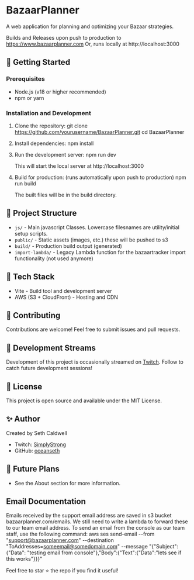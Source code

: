 # BazaarPlanner
A web application for planning and optimizing your Bazaar strategies.

Builds and Releases upon push to production to https://www.bazaarplanner.com
Or, runs locally at http://localhost:3000

## 🚀 Getting Started

### Prerequisites
- Node.js (v18 or higher recommended)
- npm or yarn

### Installation and Development

1. Clone the repository:
    git clone https://github.com/yourusername/BazaarPlanner.git
    cd BazaarPlanner

2. Install dependencies:
    npm install

3. Run the development server:
    npm run dev
    
    This will start the local server at http://localhost:3000

4. Build for production: (runs automatically upon push to production)
    npm run build
    
    The built files will be in the build directory.

## 📁 Project Structure
- `js/` - Main javascript Classes. Lowercase filesnames are utility/initial setup scripts.
- `public/` - Static assets (images, etc.) these will be pushed to s3 
- `build/` - Production build output (generated)
- `import-lambda/` - Legacy Lambda function for the bazaartracker import functionality (not used anymore)

## 🔧 Tech Stack
- Vite - Build tool and development server
- AWS (S3 + CloudFront) - Hosting and CDN

## 🤝 Contributing
Contributions are welcome! Feel free to submit issues and pull requests.

## 🎥 Development Streams
Development of this project is occasionally streamed on [Twitch](https://twitch.tv/simplystrong). Follow to catch future development sessions!

## 📝 License
This project is open source and available under the MIT License.

## ✨ Author
Created by Seth Caldwell
- Twitch: [SimplyStrong](https://twitch.tv/simplystrong)
- GitHub: [oceanseth](https://github.com/oceanseth)

## 🔮 Future Plans
- See the About section for more information.

## Email Documentation
Emails received by the support email address are saved in s3 bucket bazaarplanner.com/emails. We still need to write a lambda to forward these to our team email address.
To send an email from the console as our team staff, use the following command:
aws ses send-email --from "support@bazaarplanner.com" --destination "ToAddresses=someemail@somedomain.com" --message "{\"Subject\": {\"Data\": \"testing email from console\"},\"Body\":{\"Text\":{\"Data\":\"lets see if this works\"}}}"

Feel free to star ⭐ the repo if you find it useful!
